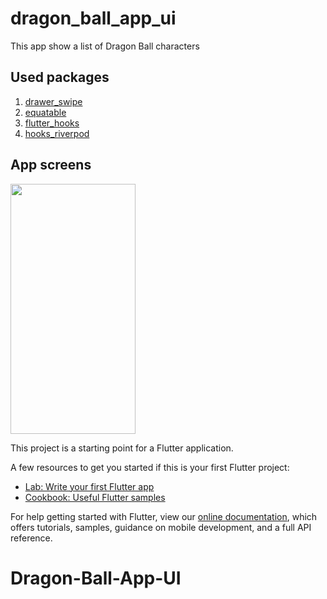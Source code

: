 # dragon_ball_app_ui

This app show a list of Dragon Ball characters

## Used packages
1. [drawer_swipe](https://pub.dev/packages/drawer_swipe/install)
2. [equatable](https://pub.dev/packages/equatable)
3. [flutter_hooks](https://pub.dev/packages/flutter_hooks)
3. [hooks_riverpod](https://pub.dev/packages/hooks_riverpod)

## App screens
<img src="https://i.postimg.cc/90Dc1RNP/Captura-de-Pantalla-2021-08-24-a-la-s-13-46-57.png" width="200" height="400" />


This project is a starting point for a Flutter application.

A few resources to get you started if this is your first Flutter project:

- [Lab: Write your first Flutter app](https://flutter.dev/docs/get-started/codelab)
- [Cookbook: Useful Flutter samples](https://flutter.dev/docs/cookbook)

For help getting started with Flutter, view our
[online documentation](https://flutter.dev/docs), which offers tutorials,
samples, guidance on mobile development, and a full API reference.
# Dragon-Ball-App-UI
